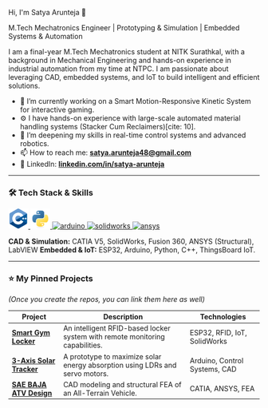 Hi, I'm Satya Arunteja 👋

M.Tech Mechatronics Engineer | Prototyping & Simulation | Embedded Systems & Automation 

I am a final-year M.Tech Mechatronics student at NITK Surathkal, with a background in Mechanical Engineering and hands-on experience in industrial automation from my time at NTPC. I am passionate about leveraging CAD, embedded systems, and IoT to build intelligent and efficient solutions.

* 🔭 I’m currently working on a Smart Motion-Responsive Kinetic System for interactive gaming. 
* ⚙️ I have hands-on experience with large-scale automated material handling systems (Stacker Cum Reclaimers)[cite: 10].
* 🌱 I’m deepening my skills in real-time control systems and advanced robotics.
* 📫 How to reach me: **satya.arunteja48@gmail.com** 
* 🔗 LinkedIn: **[linkedin.com/in/satya-arunteja](https://www.linkedin.com/in/satya-arunteja/)** 

---

### 🛠️ Tech Stack & Skills

<p align="left">
  <a href="https://www.cplusplus.com/" target="_blank" rel="noreferrer"> 
    <img src="https://raw.githubusercontent.com/devicons/devicon/master/icons/cplusplus/cplusplus-original.svg" alt="cplusplus" width="40" height="40"/> 
  </a>
  <a href="https://www.python.org" target="_blank" rel="noreferrer"> 
    <img src="https://raw.githubusercontent.com/devicons/devicon/master/icons/python/python-original.svg" alt="python" width="40" height="40"/> 
  </a>
  <a href="https://www.arduino.cc/" target="_blank" rel="noreferrer"> 
    <img src="https://cdn.worldvectorlogo.com/logos/arduino-1.svg" alt="arduino" width="40" height="40"/> 
  </a>
  <a href="https://www.solidworks.com/" target="_blank" rel="noreferrer"> 
    <img src="https://upload.wikimedia.org/wikipedia/en/thumb/d/d2/SolidWorks_Logo.svg/150px-SolidWorks_Logo.svg.png" alt="solidworks" width="130" height="100"/> 
  </a>
  <a href="https://www.ansys.com/" target="_blank" rel="noreferrer"> 
    <img src="https://sphinxdocs.ansys.com/version/stable/_static/ansys_logo_transparent_white.png" alt="ansys" width="90" height="25"/> 
  </a>
</p>

**CAD & Simulation:** CATIA V5, SolidWorks, Fusion 360, ANSYS (Structural), LabVIEW 
**Embedded & IoT:** ESP32, Arduino, Python, C++, ThingsBoard IoT.

---

### ⭐ My Pinned Projects

*(Once you create the repos, you can link them here as well)*

| Project | Description | Technologies |
|---|---|---|
| **[Smart Gym Locker](link-to-repo)** | An intelligent RFID-based locker system with remote monitoring capabilities. | ESP32, RFID, IoT, SolidWorks |
| **[3-Axis Solar Tracker](link-to-repo)** | A prototype to maximize solar energy absorption using LDRs and servo motors. | Arduino, Control Systems, CAD |
| **[SAE BAJA ATV Design](link-to-repo)** | CAD modeling and structural FEA of an All-Terrain Vehicle. | CATIA, ANSYS, FEA |
